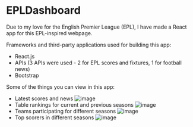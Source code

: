 # EPLDashboard

Due to my love for the English Premier League (EPL), I have made a React app for this EPL-inspired webpage. 

Frameworks and third-party applications used for building this app:
- React.js
- APIs (3 APIs were used - 2 for EPL scores and fixtures, 1 for football news)
- Bootstrap

Some of the things you can view in this app:
- Latest scores and news
![image](https://user-images.githubusercontent.com/69960152/151307499-b0227306-2169-4022-abb7-e2f829b51bf6.png)
- Table rankings for current and previous seasons
![image](https://user-images.githubusercontent.com/69960152/151307561-a664cd17-9d92-4922-b0a7-537c6fb7be5f.png)
- Teams participating for different seasons
![image](https://user-images.githubusercontent.com/69960152/151307598-d649ab87-d480-4cb6-9e7a-42a5475bdac5.png)
- Top scorers in different seasons
![image](https://user-images.githubusercontent.com/69960152/151307644-b88c9d61-f313-46ee-af56-d3f64ed3c5ef.png)
